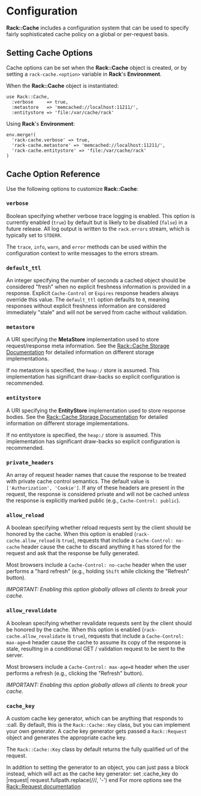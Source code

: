 # Configuration

**Rack::Cache** includes a configuration system that can be used to specify
fairly sophisticated cache policy on a global or per-request basis.

<a id='setopt'></a>

## Setting Cache Options

Cache options can be set when the **Rack::Cache** object is created,
or by setting a `rack-cache.<option>` variable in **Rack**'s
**Environment**.

When the **Rack::Cache** object is instantiated:

    use Rack::Cache,
      :verbose     => true,
      :metastore   => 'memcached://localhost:11211/',
      :entitystore => 'file:/var/cache/rack'

Using **Rack**'s **Environment**:

    env.merge!(
      'rack-cache.verbose' => true,
      'rack-cache.metastore' => 'memcached://localhost:11211/',
      'rack-cache.entitystore' => 'file:/var/cache/rack'
    )

<a id='options'></a>

## Cache Option Reference

Use the following options to customize **Rack::Cache**:

### `verbose`

Boolean specifying whether verbose trace logging is enabled. This option is
currently enabled (`true`) by default but is likely to be disabled (`false`) in
a future release. All log output is written to the `rack.errors` stream, which
is typically set to `STDERR`.

The `trace`, `info`, `warn`, and `error` methods can be used within the
configuration context to write messages to the errors stream.

### `default_ttl`

An integer specifying the number of seconds a cached object should be considered
"fresh" when no explicit freshness information is provided in a response.
Explicit `Cache-Control` or `Expires` response headers always override this
value. The `default_ttl` option defaults to `0`, meaning responses without
explicit freshness information are considered immediately "stale" and will not
be served from cache without validation.

### `metastore`

A URI specifying the **MetaStore** implementation used to store request/response
meta information. See the [Rack::Cache Storage Documentation](storage.html)
for detailed information on different storage implementations.

If no metastore is specified, the `heap:/` store is assumed. This implementation
has significant draw-backs so explicit configuration is recommended.

### `entitystore`

A URI specifying the **EntityStore** implementation used to store
response bodies. See the [Rack::Cache Storage Documentation](storage.html)
for detailed information on different storage implementations.

If no entitystore is specified, the `heap:/` store is assumed. This
implementation has significant draw-backs so explicit configuration is
recommended.

### `private_headers`

An array of request header names that cause the response to be treated with
private cache control semantics. The default value is `['Authorization', 'Cookie']`.
If any of these headers are present in the request, the response is considered
private and will not be cached _unless_ the response is explicitly marked public
(e.g., `Cache-Control: public`).

### `allow_reload`

A boolean specifying whether reload requests sent by the client should be
honored by the cache. When this option is enabled (`rack-cache.allow_reload`
is `true`), requests that include a `Cache-Control: no-cache` header cause
the cache to discard anything it has stored for the request and ask that the
response be fully generated.

Most browsers include a `Cache-Control: no-cache` header when the user performs
a "hard refresh" (e.g., holding `Shift` while clicking the "Refresh" button).

_IMPORTANT: Enabling this option globally allows all clients to break your cache._

### `allow_revalidate`

A boolean specifying whether revalidate requests sent by the client should be
honored by the cache. When this option is enabled (`rack-cache.allow_revalidate`
is `true`), requests that include a `Cache-Control: max-age=0` header cause the
cache to assume its copy of the response is stale, resulting in a conditional
GET / validation request to be sent to the server.

Most browsers include a `Cache-Control: max-age=0` header when the user performs
a refresh (e.g., clicking the "Refresh" button).

_IMPORTANT: Enabling this option globally allows all clients to break your cache._

### `cache_key`

A custom cache key generator, which can be anything that responds to :call.
By default, this is the `Rack::Cache::Key` class, but you can implement your own
generator. A cache key generator gets passed a `Rack::Request` object and generates
the appropriate cache key.

The `Rack::Cache::Key` class by default returns the fully qualified url of the request.

In addition to setting the generator to an object, you can just pass a block instead,
which will act as the cache key generator:
set :cache_key do |request|
request.fullpath.replace(/\//, '-')
end
For more options see the [Rack::Request documentation](http://rack.rubyforge.org/doc/classes/Rack/Request.html)

